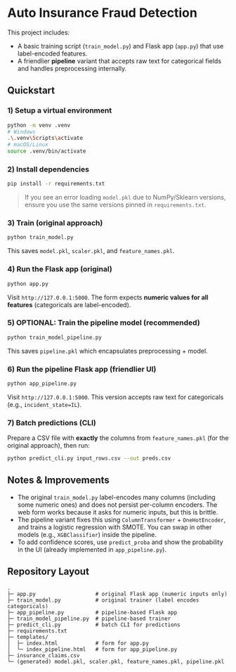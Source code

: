 # Auto Insurance Fraud Detection

This project includes:
- A basic training script (`train_model.py`) and Flask app (`app.py`) that use label-encoded features.
- A friendlier **pipeline** variant that accepts raw text for categorical fields and handles preprocessing internally.

## Quickstart

### 1) Setup a virtual environment
```bash
python -m venv .venv
# Windows
.\.venv\Scripts\activate
# macOS/Linux
source .venv/bin/activate
```

### 2) Install dependencies
```bash
pip install -r requirements.txt
```

> If you see an error loading `model.pkl` due to NumPy/Sklearn versions, ensure you use the same versions pinned in `requirements.txt`.

### 3) Train (original approach)
```bash
python train_model.py
```
This saves `model.pkl`, `scaler.pkl`, and `feature_names.pkl`.

### 4) Run the Flask app (original)
```bash
python app.py
```
Visit `http://127.0.0.1:5000`. The form expects **numeric values for all features** (categoricals are label-encoded).

### 5) OPTIONAL: Train the pipeline model (recommended)
```bash
python train_model_pipeline.py
```
This saves `pipeline.pkl` which encapsulates preprocessing + model.

### 6) Run the pipeline Flask app (friendlier UI)
```bash
python app_pipeline.py
```
Visit `http://127.0.0.1:5000`. This version accepts raw text for categoricals (e.g., `incident_state=IL`).

### 7) Batch predictions (CLI)
Prepare a CSV file with **exactly** the columns from `feature_names.pkl` (for the original approach), then run:
```bash
python predict_cli.py input_rows.csv --out preds.csv
```

## Notes & Improvements
- The original `train_model.py` label-encodes many columns (including some numeric ones) and does not persist per-column encoders. The web form works because it asks for numeric inputs, but this is brittle.
- The pipeline variant fixes this using `ColumnTransformer` + `OneHotEncoder`, and trains a logistic regression with SMOTE. You can swap in other models (e.g., `XGBClassifier`) inside the pipeline.
- To add confidence scores, use `predict_proba` and show the probability in the UI (already implemented in `app_pipeline.py`).

## Repository Layout
```
.
├─ app.py                   # original Flask app (numeric inputs only)
├─ train_model.py           # original trainer (label encodes categoricals)
├─ app_pipeline.py          # pipeline-based Flask app
├─ train_model_pipeline.py  # pipeline-based trainer
├─ predict_cli.py           # batch CLI for predictions
├─ requirements.txt
├─ templates/
│  ├─ index.html            # form for app.py
│  └─ index_pipeline.html   # form for app_pipeline.py
├─ insurance_claims.csv
└─ (generated) model.pkl, scaler.pkl, feature_names.pkl, pipeline.pkl
```
